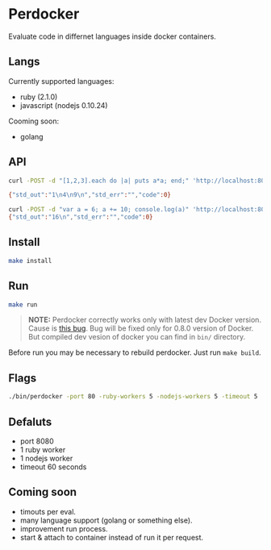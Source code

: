 Perdocker
====

Evaluate code in differnet languages inside docker containers.

## Langs

Currently supported languages:

- ruby (2.1.0)
- javascript (nodejs 0.10.24)

Cooming soon: 

- golang

## API

```bash
curl -POST -d "[1,2,3].each do |a| puts a*a; end;" 'http://localhost:8080/ruby'

{"std_out":"1\n4\n9\n","std_err":"","code":0}

curl -POST -d "var a = 6; a += 10; console.log(a)" 'http://localhost:8080/nodejs'
{"std_out":"16\n","std_err":"","code":0}
```

## Install

```bash
make install
```

## Run

```bash
make run
```

> **NOTE:**
> Perdocker correctly works only with latest dev Docker version. Cause
> is [this bug](https://github.com/dotcloud/docker/issues/1319). Bug
> will be fixed only for 0.8.0 version of Docker. But compiled dev vesion
> of docker you can find in `bin/` directory.

Before run you may be necessary to rebuild perdocker. 
Just run `make build`.

## Flags

```bash
./bin/perdocker -port 80 -ruby-workers 5 -nodejs-workers 5 -timeout 5
```

## Defaluts

- port 8080
- 1 ruby worker
- 1 nodejs worker
- timeout 60 seconds

## Coming soon

- timouts per eval.
- many language support (golang or something else).
- improvement run process.
- start & attach to container instead of run it per request.

